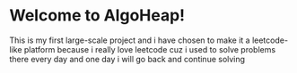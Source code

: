 # Welcome to AlgoHeap!

This is my first large-scale project and i have chosen to make it a leetcode-like platform because i really love leetcode cuz i used to solve problems there every day and one day i will go back and continue solving